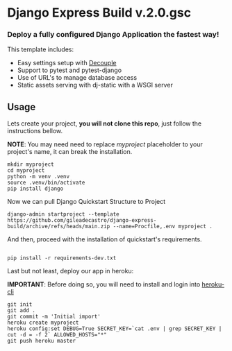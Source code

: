 # Django Express Build v.2.0.gsc

### Deploy a fully configured Django Application the fastest way!

This template includes:
* Easy settings setup with [Decouple](https://github.com/henriquebastos/python-decouple)
* Support to pytest and pytest-django
* Use of URL's to manage database access
* Static assets serving with dj-static with a WSGI server

## Usage

Lets create your project, **you will not clone this repo**, just follow the instructions bellow.

**NOTE**: You may need need to replace _myproject_ placeholder to your project's name, it can break the installation.
```
mkdir myproject
cd myproject
python -m venv .venv
source .venv/bin/activate
pip install django
```

Now we can pull Django Quickstart Structure to Project 

```
django-admin startproject --template https://github.com/gileadecastro/django-express-build/archive/refs/heads/main.zip --name=Procfile,.env myproject .
```

And then, proceed with the installation of quickstart's requirements. 

```

pip install -r requirements-dev.txt
```

Last but not least, deploy our app in heroku:

**IMPORTANT**: Before doing so, you will need to install and login into [heroku-cli](https://devcenter.heroku.com/articles/heroku-cli)


```
git init
git add .
git commit -m 'Initial import'
heroku create myproject
heroku config:set DEBUG=True SECRET_KEY=`cat .env | grep SECRET_KEY | cut -d = -f 2` ALLOWED_HOSTS="*"
git push heroku master
```
